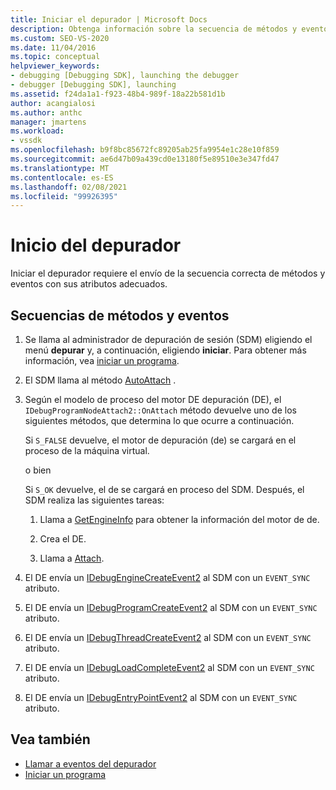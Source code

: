 ```yaml
---
title: Iniciar el depurador | Microsoft Docs
description: Obtenga información sobre la secuencia de métodos y eventos con los atributos adecuados necesarios para iniciar el depurador.
ms.custom: SEO-VS-2020
ms.date: 11/04/2016
ms.topic: conceptual
helpviewer_keywords:
- debugging [Debugging SDK], launching the debugger
- debugger [Debugging SDK], launching
ms.assetid: f24da1a1-f923-48b4-989f-18a22b581d1b
author: acangialosi
ms.author: anthc
manager: jmartens
ms.workload:
- vssdk
ms.openlocfilehash: b9f8bc85672fc89205ab25fa9954e1c28e10f859
ms.sourcegitcommit: ae6d47b09a439cd0e13180f5e89510e3e347fd47
ms.translationtype: MT
ms.contentlocale: es-ES
ms.lasthandoff: 02/08/2021
ms.locfileid: "99926395"
---
```

# <a name="launch-the-debugger"></a>Inicio del depurador
Iniciar el depurador requiere el envío de la secuencia correcta de métodos y eventos con sus atributos adecuados.

## <a name="sequences-of-methods-and-events"></a>Secuencias de métodos y eventos

1. Se llama al administrador de depuración de sesión (SDM) eligiendo el menú **depurar** y, a continuación, eligiendo **iniciar**. Para obtener más información, vea [iniciar un programa](../../extensibility/debugger/launching-a-program.md).

2. El SDM llama al método [AutoAttach](../../extensibility/debugger/reference/idebugprogramnodeattach2-onattach.md) .

3. Según el modelo de proceso del motor DE depuración (DE), el `IDebugProgramNodeAttach2::OnAttach` método devuelve uno de los siguientes métodos, que determina lo que ocurre a continuación.

     Si `S_FALSE` devuelve, el motor de depuración (de) se cargará en el proceso de la máquina virtual.

     o bien

     Si `S_OK` devuelve, el de se cargará en proceso del SDM. Después, el SDM realiza las siguientes tareas:

    1. Llama a [GetEngineInfo](../../extensibility/debugger/reference/idebugprogramnode2-getengineinfo.md) para obtener la información del motor de de.

    2. Crea el DE.

    3. Llama a [Attach](../../extensibility/debugger/reference/idebugengine2-attach.md).

4. El DE envía un [IDebugEngineCreateEvent2](../../extensibility/debugger/reference/idebugenginecreateevent2.md) al SDM con un `EVENT_SYNC` atributo.

5. El DE envía un [IDebugProgramCreateEvent2](../../extensibility/debugger/reference/idebugprogramcreateevent2.md) al SDM con un `EVENT_SYNC` atributo.

6. El DE envía un [IDebugThreadCreateEvent2](../../extensibility/debugger/reference/idebugthreadcreateevent2.md) al SDM con un `EVENT_SYNC` atributo.

7. El DE envía un [IDebugLoadCompleteEvent2](../../extensibility/debugger/reference/idebugloadcompleteevent2.md) al SDM con un `EVENT_SYNC` atributo.

8. El DE envía un [IDebugEntryPointEvent2](../../extensibility/debugger/reference/idebugentrypointevent2.md) al SDM con un `EVENT_SYNC` atributo.

## <a name="see-also"></a>Vea también
- [Llamar a eventos del depurador](../../extensibility/debugger/calling-debugger-events.md)
- [Iniciar un programa](../../extensibility/debugger/launching-a-program.md)
